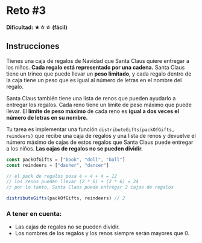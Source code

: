 # Reto #3

**Dificultad: ★☆☆ (fácil)**

## Instrucciones

Tienes una caja de regalos de Navidad que Santa Claus quiere entregar a los niños. **Cada regalo está representado por una cadena.** Santa Claus tiene un trineo que puede llevar un **peso limitado**, y cada regalo dentro de la caja tiene un peso que es igual al número de letras en el nombre del regalo.

Santa Claus también tiene una lista de renos que pueden ayudarlo a entregar los regalos. Cada reno tiene un límite de peso máximo que puede llevar. El **límite de peso máximo** de cada reno es **igual a dos veces el número de letras en su nombre.**

Tu tarea es implementar una función `distributeGifts(packOfGifts, reindeers)` que recibe una caja de regalos y una lista de renos y devuelve el número máximo de cajas de estos regalos que Santa Claus puede entregar a los niños. **Las cajas de regalos no se pueden dividir.**

```javascript
const packOfGifts = ["book", "doll", "ball"]
const reindeers = ["dasher", "dancer"]

// el pack de regalos pesa 4 + 4 + 4 = 12
// los renos pueden llevar (2 * 6) + (2 * 6) = 24
// por lo tanto, Santa Claus puede entregar 2 cajas de regalos

distributeGifts(packOfGifts, reindeers) // 2
```

### A tener en cuenta:

* Las cajas de regalos no se pueden dividir.
* Los nombres de los regalos y los renos siempre serán mayores que 0.
